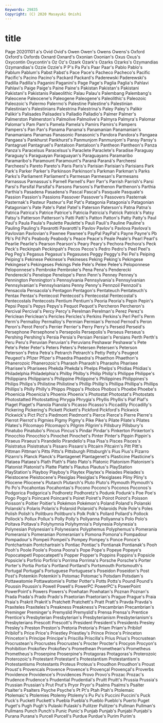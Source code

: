 ```yaml
---
Keywords: 29835
Copyright: (C) 2020 Masayuki Onishi
---
```


# title
Page 20201101
a's Ovid Ovid's Owen
Owen's Owens Owens's Oxford Oxford's Oxfords Oxnard Oxnard's Oxonian Oxonian's
Oxus Oxus's Oxycontin Oxycontin's Oz Oz's Ozark Ozark's Ozarks Ozarks's
Ozymandias Ozymandias's Ozzie Ozzie's P P's Pa Pa's Paar Paar's
Pablo Pablo's Pablum Pablum's Pabst Pabst's Pace Pace's Pacheco Pacheco's
Pacific Pacific's Pacino Pacino's Packard Packard's Paderewski Paderewski's Padilla Padilla's
Paganini Paganini's Page Page's Paglia Paglia's Pahlavi Pahlavi's Paige Paige's
Paine Paine's Pakistan Pakistan's Pakistani Pakistani's Pakistanis Palaeolithic Palau Palau's
Palembang Palembang's Paleocene Paleocene's Paleogene Paleogene's Paleolithic's Paleozoic Paleozoic's Palermo
Palermo's Palestine Palestine's Palestinian Palestinian's Palestinians Palestrina Palestrina's Paley Paley's
Palikir Palikir's Palisades Palisades's Palladio Palladio's Palmer Palmer's Palmerston Palmerston's
Palmolive Palmolive's Palmyra Palmyra's Palomar Palomar's Pam Pam's Pamela Pamela's
Pamirs Pamirs's Pampers Pampers's Pan Pan's Panama Panama's Panamanian Panamanian's
Panamanians Panamas Panasonic Panasonic's Pandora Pandora's Pangaea Pangaea's Pankhurst Pankhurst's
Panmunjom Panmunjom's Pansy Pansy's Pantagruel Pantagruel's Pantaloon Pantaloon's Pantheon Pantheon's
Panza Panza's Paracelsus Paracelsus's Paraclete Paraclete's Paradise Paraguay Paraguay's Paraguayan
Paraguayan's Paraguayans Paramaribo Paramaribo's Paramount Paramount's Paraná Paraná's Parcheesi Parcheesi's
Pareto Pareto's Paris Paris's Parisian Parisian's Parisians Park Park's Parker
Parker's Parkinson Parkinson's Parkman Parkman's Parks Parks's Parliament Parliament's Parmesan
Parmesan's Parmesans Parnassus Parnassus's Parnell Parnell's Parr Parr's Parrish Parrish's
Parsi Parsi's Parsifal Parsifal's Parsons Parsons's Parthenon Parthenon's Parthia Parthia's
Pasadena Pasadena's Pascal Pascal's Pasquale Pasquale's Passion Passion's Passions Passover
Passover's Passovers Pasternak Pasternak's Pasteur Pasteur's Pat Pat's Patagonia Patagonia's
Patagonian Patagonian's Pate Pate's Patel Patel's Paterson Paterson's Patna Patna's
Patrica Patrica's Patrice Patrice's Patricia Patricia's Patrick Patrick's Patsy Patsy's
Patterson Patterson's Patti Patti's Patton Patton's Patty Patty's Paul Paul's
Paula Paula's Paulette Paulette's Pauli Pauli's Pauline Pauline's Pauling Pauling's
Pavarotti Pavarotti's Pavlov Pavlov's Pavlova Pavlova's Pavlovian Pavlovian's Pawnee Pawnee's
PayPal PayPal's Payne Payne's Pb Pb's Pd Pd's Peabody Peabody's
Peace Peace's Peale Peale's Pearl Pearl's Pearlie Pearlie's Pearson Pearson's
Peary Peary's Pechora Pechora's Peck Peck's Peckinpah Peckinpah's Pecos Pecos's
Pedro Pedro's Peel Peel's Peg Peg's Pegasus Pegasus's Pegasuses Peggy
Peggy's Pei Pei's Peiping Peiping's Pekinese Pekinese's Pekineses Peking Peking's
Pekingese Pekingese's Pekingeses Pekings Pele Pele's Pelee Pelee's Peloponnese Peloponnese's
Pembroke Pembroke's Pena Pena's Penderecki Penderecki's Penelope Penelope's Penn Penn's
Penney Penney's Pennington Pennington's Pennsylvania Pennsylvania's Pennsylvanian Pennsylvanian's Pennsylvanians Penny
Penny's Pennzoil Pennzoil's Pensacola Pensacola's Pentagon Pentagon's Pentateuch Pentateuch's Pentax
Pentax's Pentecost Pentecost's Pentecostal Pentecostal's Pentecostals Pentecosts Pentium Pentium's Peoria
Peoria's Pepin Pepin's Pepsi Pepsi's Pepys Pepys's Pequot Pequot's Percheron
Percheron's Percival Percival's Percy Percy's Perelman Perelman's Perez Perez's Periclean
Periclean's Pericles Pericles's Perkins Perkins's Perl Perl's Perm Perm's Permalloy
Permalloy's Permian Permian's Pernod Pernod's Peron Peron's Perot Perot's Perrier
Perrier's Perry Perry's Perseid Perseid's Persephone Persephone's Persepolis Persepolis's Perseus
Perseus's Pershing Pershing's Persia Persia's Persian Persian's Persians Perth Perth's
Peru Peru's Peruvian Peruvian's Peruvians Peshawar Peshawar's Pete Pete's Peter
Peter's Peters Peters's Petersen Petersen's Peterson Peterson's Petra Petra's Petrarch
Petrarch's Petty Petty's Peugeot Peugeot's Pfizer Pfizer's Phaedra Phaedra's Phaethon
Phaethon's Phanerozoic Phanerozoic's Pharaoh Pharaoh's Pharaohs Pharisee Pharisee's Pharisees Phekda
Phekda's Phelps Phelps's Phidias Phidias's Philadelphia Philadelphia's Philby Philby's Philip
Philip's Philippe Philippe's Philippians Philippians's Philippine Philippine's Philippines Philippines's Philips
Philips's Philistine Philistine's Phillip Phillip's Phillipa Phillipa's Phillips Phillips's Philly
Philly's Phipps Phipps's Phobos Phobos's Phoebe Phoebe's Phoenicia Phoenicia's Phoenix
Phoenix's Photostat Photostat's Photostats Photostatted Photostatting Phrygia Phrygia's Phyllis Phyllis's
Piaf Piaf's Piaget Piaget's Pianola Pianola's Picasso Picasso's Piccadilly Piccadilly's
Pickering Pickering's Pickett Pickett's Pickford Pickford's Pickwick Pickwick's Pict Pict's
Piedmont Piedmont's Pierce Pierce's Pierre Pierre's Pierrot Pierrot's Pigmies Pigmy
Pigmy's Pike Pike's Pilate Pilate's Pilates Pilates's Pilcomayo Pilcomayo's Pilgrim
Pilgrim's Pillsbury Pillsbury's Pinatubo Pinatubo's Pincus Pincus's Pindar Pindar's Pinkerton
Pinkerton's Pinocchio Pinocchio's Pinochet Pinochet's Pinter Pinter's Pippin Pippin's Piraeus
Piraeus's Pirandello Pirandello's Pisa Pisa's Pisces Pisces's Pisistratus Pisistratus's Pissaro
Pissaro's Pitcairn Pitcairn's Pitt Pitt's Pittman Pittman's Pitts Pitts's Pittsburgh
Pittsburgh's Pius Pius's Pizarro Pizarro's Planck Planck's Plantagenet Plantagenet's Plasticine
Plasticine's Plataea Plataea's Plath Plath's Plato Plato's Platonic Platonism Platonism's
Platonist Platonist's Platte Platte's Plautus Plautus's PlayStation PlayStation's Playboy Playboy's
Playtex Playtex's Pleiades Pleiades's Pleistocene Pleistocene's Plexiglas Plexiglas's Plexiglases Pliny
Pliny's Pliocene Pliocene's Plutarch Plutarch's Pluto Pluto's Plymouth Plymouth's Po
Po's Pocahontas Pocahontas's Pocono Pocono's Poconos Poconos's Podgorica Podgorica's Podhoretz
Podhoretz's Podunk Podunk's Poe Poe's Pogo Pogo's Poincaré Poincaré's Poiret
Poiret's Poirot Poirot's Poisson Poisson's Poitier Poitier's Pokémon Pokémon's Poland
Poland's Polanski Polanski's Polaris Polaris's Polaroid Polaroid's Polaroids Pole Pole's
Poles Polish Polish's Politburo Politburo's Polk Polk's Pollard Pollard's Pollock
Pollock's Pollux Pollux's Polly Polly's Pollyanna Pollyanna's Polo Polo's Poltava
Poltava's Polyhymnia Polyhymnia's Polynesia Polynesia's Polynesian Polynesian's Polynesians Polyphemus Polyphemus's
Pomerania Pomerania's Pomeranian Pomeranian's Pomona Pomona's Pompadour Pompadour's Pompeii Pompeii's
Pompey Pompey's Ponce Ponce's Pontchartrain Pontchartrain's Pontiac Pontiac's Pontianak Pontianak's
Pooh Pooh's Poole Poole's Poona Poona's Pope Pope's Popeye Popeye's
Popocatepetl Popocatepetl's Popper Popper's Poppins Poppins's Popsicle Popsicle's Porfirio Porfirio's
Porrima Porrima's Porsche Porsche's Porter Porter's Portia Portia's Portland Portland's
Portsmouth Portsmouth's Portugal Portugal's Portuguese Portuguese's Poseidon Poseidon's Post Post's
Potemkin Potemkin's Potomac Potomac's Potsdam Potsdam's Pottawatomie Pottawatomie's Potter Potter's
Potts Potts's Pound Pound's Poussin Poussin's Powell Powell's PowerPC PowerPC's
PowerPoint PowerPoint's Powers Powers's Powhatan Powhatan's Poznan Poznan's Prada Prada's
Prado Prado's Praetorian Praetorian's Prague Prague's Praia Praia's Prakrit Prakrit's
Pratchett Pratchett's Pratt Pratt's Pravda Pravda's Praxiteles Praxiteles's Preakness Preakness's
Precambrian Precambrian's Preminger Preminger's Premyslid Premyslid's Prensa Prensa's Prentice Prentice's
Presbyterian Presbyterian's Presbyterianism Presbyterianism's Presbyterians Prescott Prescott's President President's Presidents
Presley Presley's Preston Preston's Pretoria Pretoria's Priam Priam's Pribilof Pribilof's
Price Price's Priestley Priestley's Prince Prince's Princeton Princeton's Principe Principe's
Priscilla Priscilla's Prius Prius's Procrustean Procrustean's Procrustes Procrustes's Procter Procter's
Procyon Procyon's Prohibition Prokofiev Prokofiev's Promethean Promethean's Prometheus Prometheus's Proserpine
Proserpine's Protagoras Protagoras's Proterozoic Proterozoic's Protestant Protestant's Protestantism Protestantism's Protestantisms
Protestants Proteus Proteus's Proudhon Proudhon's Proust Proust's Provencals Provence Provence's
Provençal Provençal's Proverbs Providence Providence's Providences Provo Provo's Prozac Prozac's
Prudence Prudence's Prudential Prudential's Pruitt Pruitt's Prussia Prussia's Prussian Prussian's
Prut Prut's Pryor Pryor's Psalms Psalms's Psalter Psalter's Psalters Psyche
Psyche's Pt Pt's Ptah Ptah's Ptolemaic Ptolemaic's Ptolemies Ptolemy Ptolemy's
Pu Pu's Puccini Puccini's Puck Puck's Puckett Puckett's Puebla Puebla's
Pueblo Pueblo's Puerto Puget Puget's Pugh Pugh's Pulaski Pulaski's Pulitzer
Pulitzer's Pullman Pullman's Pullmans Punch Punch's Punic Punic's Punjab Punjab's
Punjabi Punjabi's Purana Purana's Purcell Purcell's Purdue Purdue's Purim Purim's
